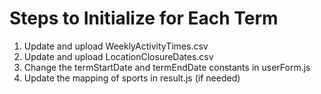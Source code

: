 # Steps to Initialize for Each Term

1. Update and upload WeeklyActivityTimes.csv
2. Update and upload LocationClosureDates.csv
3. Change the termStartDate and termEndDate constants in userForm.js
4. Update the mapping of sports in result.js (if needed)